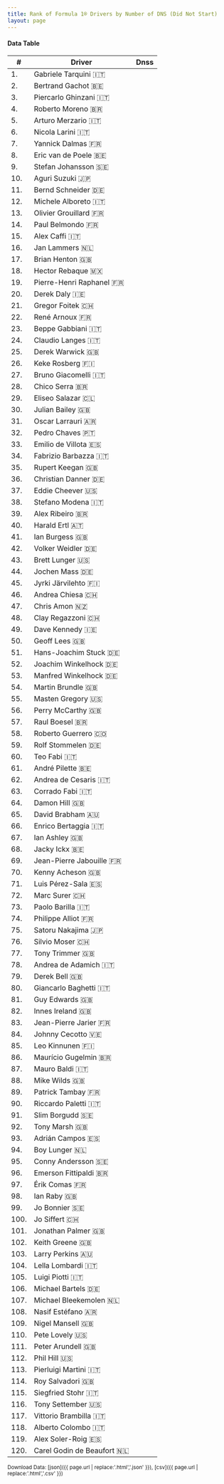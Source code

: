 ```yaml
---
title: Rank of Formula 1® Drivers by Number of DNS (Did Not Start)
layout: page
---
```


<canvas id="chart" width="400" height="180"></canvas>
<script>
var data = {
    "datasets": [
        {
            "backgroundColor": "#f3a935",
            "borderColor": "#f68639",
            "borderWidth": 1,
            "data": [],
            "label": "Dnss"
        }
    ],
    "labels": [
        "Gabriele Tarquini",
        "Bertrand Gachot",
        "Piercarlo Ghinzani",
        "Roberto Moreno",
        "Arturo Merzario",
        "Nicola Larini",
        "Yannick Dalmas",
        "Eric van de Poele",
        "Stefan Johansson",
        "Aguri Suzuki",
        "Bernd Schneider",
        "Michele Alboreto",
        "Olivier Grouillard",
        "Paul Belmondo",
        "Alex Caffi",
        "Jan Lammers",
        "Brian Henton",
        "Hector Rebaque",
        "Pierre-Henri Raphanel",
        "Derek Daly",
        "Gregor Foitek",
        "René Arnoux",
        "Beppe Gabbiani",
        "Claudio Langes",
        "Derek Warwick",
        "Keke Rosberg",
        "Bruno Giacomelli",
        "Chico Serra",
        "Eliseo Salazar",
        "Julian Bailey",
        "Oscar Larrauri",
        "Pedro Chaves",
        "Emilio de Villota",
        "Fabrizio Barbazza",
        "Rupert Keegan",
        "Christian Danner",
        "Eddie Cheever",
        "Stefano Modena",
        "Alex Ribeiro",
        "Harald Ertl",
        "Ian Burgess",
        "Volker Weidler",
        "Brett Lunger",
        "Jochen Mass",
        "Jyrki Järvilehto",
        "Andrea Chiesa",
        "Chris Amon",
        "Clay Regazzoni",
        "Dave Kennedy",
        "Geoff Lees",
        "Hans-Joachim Stuck",
        "Joachim Winkelhock",
        "Manfred Winkelhock",
        "Martin Brundle",
        "Masten Gregory",
        "Perry McCarthy",
        "Raul Boesel",
        "Roberto Guerrero",
        "Rolf Stommelen",
        "Teo Fabi",
        "André Pilette",
        "Andrea de Cesaris",
        "Corrado Fabi",
        "Damon Hill",
        "David Brabham",
        "Enrico Bertaggia",
        "Ian Ashley",
        "Jacky Ickx",
        "Jean-Pierre Jabouille",
        "Kenny Acheson",
        "Luis Pérez-Sala",
        "Marc Surer",
        "Paolo Barilla",
        "Philippe Alliot",
        "Satoru Nakajima",
        "Silvio Moser",
        "Tony Trimmer",
        "Andrea de Adamich",
        "Derek Bell",
        "Giancarlo Baghetti",
        "Guy Edwards",
        "Innes Ireland",
        "Jean-Pierre Jarier",
        "Johnny Cecotto",
        "Leo Kinnunen",
        "Maurício Gugelmin",
        "Mauro Baldi",
        "Mike Wilds",
        "Patrick Tambay",
        "Riccardo Paletti",
        "Slim Borgudd",
        "Tony Marsh",
        "Adrián Campos",
        "Boy Lunger",
        "Conny Andersson",
        "Emerson Fittipaldi",
        "Érik Comas",
        "Ian Raby",
        "Jo Bonnier",
        "Jo Siffert",
        "Jonathan Palmer",
        "Keith Greene",
        "Larry Perkins",
        "Lella Lombardi",
        "Luigi Piotti",
        "Michael Bartels",
        "Michael Bleekemolen",
        "Nasif Estéfano",
        "Nigel Mansell",
        "Pete Lovely",
        "Peter Arundell",
        "Phil Hill",
        "Pierluigi Martini",
        "Roy Salvadori",
        "Siegfried Stohr",
        "Tony Settember",
        "Vittorio Brambilla",
        "Alberto Colombo",
        "Alex Soler-Roig",
        "Carel Godin de Beaufort"
    ]
};
var options = {
  legend: {
    display: false
  },
  scales: {
    xAxes: [{
      ticks: {
        beginAtZero: true,
        maxRotation: 180,
        display: window.innerWidth > 800
      }
    }],
    yAxes: [{
      ticks: {
        beginAtZero: true
      }
    }]
  },
  onResize: function(chart, size) {
    chart.options.scales.xAxes[0].ticks.display = size.width > 800;
  }
};
new Chart("chart", {
    data: data,
    type: 'bar',
    options: options
});
</script>



#### Data Table

| # | Driver | Dnss |
|--|--|--|
| 1. | Gabriele Tarquini 🇮🇹 |   |
| 2. | Bertrand Gachot 🇧🇪 |   |
| 3. | Piercarlo Ghinzani 🇮🇹 |   |
| 4. | Roberto Moreno 🇧🇷 |   |
| 5. | Arturo Merzario 🇮🇹 |   |
| 6. | Nicola Larini 🇮🇹 |   |
| 7. | Yannick Dalmas 🇫🇷 |   |
| 8. | Eric van de Poele 🇧🇪 |   |
| 9. | Stefan Johansson 🇸🇪 |   |
| 10. | Aguri Suzuki 🇯🇵 |   |
| 11. | Bernd Schneider 🇩🇪 |   |
| 12. | Michele Alboreto 🇮🇹 |   |
| 13. | Olivier Grouillard 🇫🇷 |   |
| 14. | Paul Belmondo 🇫🇷 |   |
| 15. | Alex Caffi 🇮🇹 |   |
| 16. | Jan Lammers 🇳🇱 |   |
| 17. | Brian Henton 🇬🇧 |   |
| 18. | Hector Rebaque 🇲🇽 |   |
| 19. | Pierre-Henri Raphanel 🇫🇷 |   |
| 20. | Derek Daly 🇮🇪 |   |
| 21. | Gregor Foitek 🇨🇭 |   |
| 22. | René Arnoux 🇫🇷 |   |
| 23. | Beppe Gabbiani 🇮🇹 |   |
| 24. | Claudio Langes 🇮🇹 |   |
| 25. | Derek Warwick 🇬🇧 |   |
| 26. | Keke Rosberg 🇫🇮 |   |
| 27. | Bruno Giacomelli 🇮🇹 |   |
| 28. | Chico Serra 🇧🇷 |   |
| 29. | Eliseo Salazar 🇨🇱 |   |
| 30. | Julian Bailey 🇬🇧 |   |
| 31. | Oscar Larrauri 🇦🇷 |   |
| 32. | Pedro Chaves 🇵🇹 |   |
| 33. | Emilio de Villota 🇪🇸 |   |
| 34. | Fabrizio Barbazza 🇮🇹 |   |
| 35. | Rupert Keegan 🇬🇧 |   |
| 36. | Christian Danner 🇩🇪 |   |
| 37. | Eddie Cheever 🇺🇸 |   |
| 38. | Stefano Modena 🇮🇹 |   |
| 39. | Alex Ribeiro 🇧🇷 |   |
| 40. | Harald Ertl 🇦🇹 |   |
| 41. | Ian Burgess 🇬🇧 |   |
| 42. | Volker Weidler 🇩🇪 |   |
| 43. | Brett Lunger 🇺🇸 |   |
| 44. | Jochen Mass 🇩🇪 |   |
| 45. | Jyrki Järvilehto 🇫🇮 |   |
| 46. | Andrea Chiesa 🇨🇭 |   |
| 47. | Chris Amon 🇳🇿 |   |
| 48. | Clay Regazzoni 🇨🇭 |   |
| 49. | Dave Kennedy 🇮🇪 |   |
| 50. | Geoff Lees 🇬🇧 |   |
| 51. | Hans-Joachim Stuck 🇩🇪 |   |
| 52. | Joachim Winkelhock 🇩🇪 |   |
| 53. | Manfred Winkelhock 🇩🇪 |   |
| 54. | Martin Brundle 🇬🇧 |   |
| 55. | Masten Gregory 🇺🇸 |   |
| 56. | Perry McCarthy 🇬🇧 |   |
| 57. | Raul Boesel 🇧🇷 |   |
| 58. | Roberto Guerrero 🇨🇴 |   |
| 59. | Rolf Stommelen 🇩🇪 |   |
| 60. | Teo Fabi 🇮🇹 |   |
| 61. | André Pilette 🇧🇪 |   |
| 62. | Andrea de Cesaris 🇮🇹 |   |
| 63. | Corrado Fabi 🇮🇹 |   |
| 64. | Damon Hill 🇬🇧 |   |
| 65. | David Brabham 🇦🇺 |   |
| 66. | Enrico Bertaggia 🇮🇹 |   |
| 67. | Ian Ashley 🇬🇧 |   |
| 68. | Jacky Ickx 🇧🇪 |   |
| 69. | Jean-Pierre Jabouille 🇫🇷 |   |
| 70. | Kenny Acheson 🇬🇧 |   |
| 71. | Luis Pérez-Sala 🇪🇸 |   |
| 72. | Marc Surer 🇨🇭 |   |
| 73. | Paolo Barilla 🇮🇹 |   |
| 74. | Philippe Alliot 🇫🇷 |   |
| 75. | Satoru Nakajima 🇯🇵 |   |
| 76. | Silvio Moser 🇨🇭 |   |
| 77. | Tony Trimmer 🇬🇧 |   |
| 78. | Andrea de Adamich 🇮🇹 |   |
| 79. | Derek Bell 🇬🇧 |   |
| 80. | Giancarlo Baghetti 🇮🇹 |   |
| 81. | Guy Edwards 🇬🇧 |   |
| 82. | Innes Ireland 🇬🇧 |   |
| 83. | Jean-Pierre Jarier 🇫🇷 |   |
| 84. | Johnny Cecotto 🇻🇪 |   |
| 85. | Leo Kinnunen 🇫🇮 |   |
| 86. | Maurício Gugelmin 🇧🇷 |   |
| 87. | Mauro Baldi 🇮🇹 |   |
| 88. | Mike Wilds 🇬🇧 |   |
| 89. | Patrick Tambay 🇫🇷 |   |
| 90. | Riccardo Paletti 🇮🇹 |   |
| 91. | Slim Borgudd 🇸🇪 |   |
| 92. | Tony Marsh 🇬🇧 |   |
| 93. | Adrián Campos 🇪🇸 |   |
| 94. | Boy Lunger 🇳🇱 |   |
| 95. | Conny Andersson 🇸🇪 |   |
| 96. | Emerson Fittipaldi 🇧🇷 |   |
| 97. | Érik Comas 🇫🇷 |   |
| 98. | Ian Raby 🇬🇧 |   |
| 99. | Jo Bonnier 🇸🇪 |   |
| 100. | Jo Siffert 🇨🇭 |   |
| 101. | Jonathan Palmer 🇬🇧 |   |
| 102. | Keith Greene 🇬🇧 |   |
| 103. | Larry Perkins 🇦🇺 |   |
| 104. | Lella Lombardi 🇮🇹 |   |
| 105. | Luigi Piotti 🇮🇹 |   |
| 106. | Michael Bartels 🇩🇪 |   |
| 107. | Michael Bleekemolen 🇳🇱 |   |
| 108. | Nasif Estéfano 🇦🇷 |   |
| 109. | Nigel Mansell 🇬🇧 |   |
| 110. | Pete Lovely 🇺🇸 |   |
| 111. | Peter Arundell 🇬🇧 |   |
| 112. | Phil Hill 🇺🇸 |   |
| 113. | Pierluigi Martini 🇮🇹 |   |
| 114. | Roy Salvadori 🇬🇧 |   |
| 115. | Siegfried Stohr 🇮🇹 |   |
| 116. | Tony Settember 🇺🇸 |   |
| 117. | Vittorio Brambilla 🇮🇹 |   |
| 118. | Alberto Colombo 🇮🇹 |   |
| 119. | Alex Soler-Roig 🇪🇸 |   |
| 120. | Carel Godin de Beaufort 🇳🇱 |   |

<small>Download Data: [json]({{ page.url | replace:'.html','.json' }}), [csv]({{ page.url | replace:'.html','.csv' }})</small>
